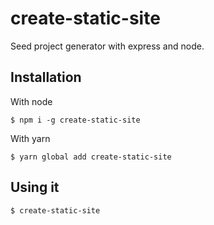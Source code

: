 # create-static-site
Seed project generator with express and node.

## Installation

With node
```
$ npm i -g create-static-site
```

With yarn
```
$ yarn global add create-static-site
```

## Using it

```
$ create-static-site
```
